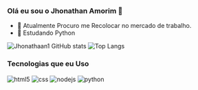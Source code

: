 ### Olá eu sou o Jhonathan Amorim 👋


- 🔭 Atualmente Procuro me Recolocar no mercado de trabalho.
- 🌱 Estudando Python


  


![Jhonathaan1 GitHub stats](https://github-readme-stats.vercel.app/api?username=jhonathaan1&show_icons=true&theme=dark)
![Top Langs](https://github-readme-stats.vercel.app/api/top-langs/?username=jhonathaan1&hide=javascript,html)

<h3>Tecnologias que eu Uso</h3>

<div style="display: inline_block">
  <img align="center" alt="html5" src="https://img.shields.io/badge/HTML5-E34F26?style=for-the-badge&logo=html5&logoColor=white" />
  <img align="center" alt="css" src="https://img.shields.io/badge/CSS3-1572B6?style=for-the-badge&logo=css3&logoColor=white" />
  <img align="center" alt="nodejs" src="https://img.shields.io/badge/Node.js-43853D?style=for-the-badge&logo=node.js&logoColor=white" />
  <img align="center" alt="python" src="https://img.shields.io/badge/python-3670A0?style=for-the-badge&logo=python&logoColor=ffdd54" />
</div><br/>


